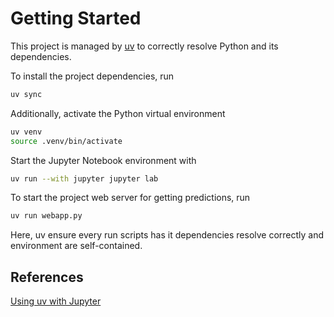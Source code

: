 # Getting Started

This project is managed by [uv](https://docs.astral.sh/uv/) to correctly resolve Python and its dependencies.

To install the project dependencies, run

```bash
uv sync
```

Additionally, activate the Python virtual environment

```bash
uv venv
source .venv/bin/activate
```

Start the Jupyter Notebook environment with

```bash
uv run --with jupyter jupyter lab
```

To start the project web server for getting predictions, run

```bash
uv run webapp.py
```

Here, uv ensure every run scripts has it dependencies resolve correctly and environment are self-contained.

## References

[Using uv with Jupyter](https://docs.astral.sh/uv/guides/integration/jupyter/)
